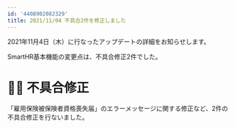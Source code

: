 ```yaml
---
id: '4408902082329'
title: 2021/11/04 不具合2件を修正しました
---
```

2021年11月4日（木）に行なったアップデートの詳細をお知らせします。

SmartHR基本機能の変更点は、不具合修正2件でした。

# 👨‍⚕️ 不具合修正

「雇用保険被保険者資格喪失届」のエラーメッセージに関する修正など、2件の不具合修正を行ないました。
